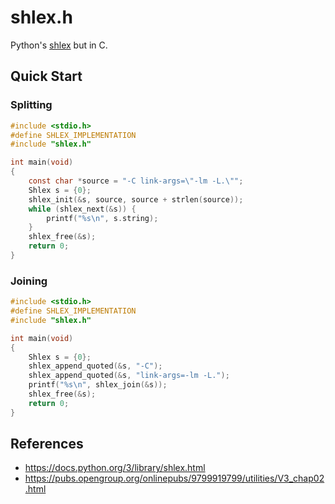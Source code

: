 # shlex.h

Python's [shlex](https://docs.python.org/3/library/shlex.html) but in C.

## Quick Start

### Splitting

```c
#include <stdio.h>
#define SHLEX_IMPLEMENTATION
#include "shlex.h"

int main(void)
{
    const char *source = "-C link-args=\"-lm -L.\"";
    Shlex s = {0};
    shlex_init(&s, source, source + strlen(source));
    while (shlex_next(&s)) {
        printf("%s\n", s.string);
    }
    shlex_free(&s);
    return 0;
}
```

### Joining

```c
#include <stdio.h>
#define SHLEX_IMPLEMENTATION
#include "shlex.h"

int main(void)
{
    Shlex s = {0};
    shlex_append_quoted(&s, "-C");
    shlex_append_quoted(&s, "link-args=-lm -L.");
    printf("%s\n", shlex_join(&s));
    shlex_free(&s);
    return 0;
}
```

## References

- https://docs.python.org/3/library/shlex.html
- https://pubs.opengroup.org/onlinepubs/9799919799/utilities/V3_chap02.html
